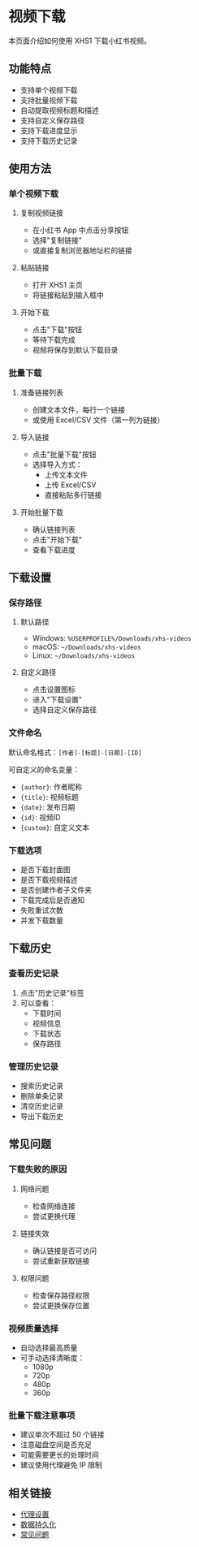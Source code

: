 # 视频下载

本页面介绍如何使用 XHS1 下载小红书视频。

## 功能特点

- 支持单个视频下载
- 支持批量视频下载
- 自动提取视频标题和描述
- 支持自定义保存路径
- 支持下载进度显示
- 支持下载历史记录

## 使用方法

### 单个视频下载

1. 复制视频链接
   - 在小红书 App 中点击分享按钮
   - 选择"复制链接"
   - 或直接复制浏览器地址栏的链接

2. 粘贴链接
   - 打开 XHS1 主页
   - 将链接粘贴到输入框中

3. 开始下载
   - 点击"下载"按钮
   - 等待下载完成
   - 视频将保存到默认下载目录

### 批量下载

1. 准备链接列表
   - 创建文本文件，每行一个链接
   - 或使用 Excel/CSV 文件（第一列为链接）

2. 导入链接
   - 点击"批量下载"按钮
   - 选择导入方式：
     - 上传文本文件
     - 上传 Excel/CSV
     - 直接粘贴多行链接

3. 开始批量下载
   - 确认链接列表
   - 点击"开始下载"
   - 查看下载进度

## 下载设置

### 保存路径

1. 默认路径
   - Windows: `%USERPROFILE%/Downloads/xhs-videos`
   - macOS: `~/Downloads/xhs-videos`
   - Linux: `~/Downloads/xhs-videos`

2. 自定义路径
   - 点击设置图标
   - 进入"下载设置"
   - 选择自定义保存路径

### 文件命名

默认命名格式：`[作者]-[标题]-[日期]-[ID]`

可自定义的命名变量：
- `{author}`: 作者昵称
- `{title}`: 视频标题
- `{date}`: 发布日期
- `{id}`: 视频ID
- `{custom}`: 自定义文本

### 下载选项

- 是否下载封面图
- 是否下载视频描述
- 是否创建作者子文件夹
- 下载完成后是否通知
- 失败重试次数
- 并发下载数量

## 下载历史

### 查看历史记录

1. 点击"历史记录"标签
2. 可以查看：
   - 下载时间
   - 视频信息
   - 下载状态
   - 保存路径

### 管理历史记录

- 搜索历史记录
- 删除单条记录
- 清空历史记录
- 导出下载历史

## 常见问题

### 下载失败的原因

1. 网络问题
   - 检查网络连接
   - 尝试更换代理

2. 链接失效
   - 确认链接是否可访问
   - 尝试重新获取链接

3. 权限问题
   - 检查保存路径权限
   - 尝试更换保存位置

### 视频质量选择

- 自动选择最高质量
- 可手动选择清晰度：
  - 1080p
  - 720p
  - 480p
  - 360p

### 批量下载注意事项

- 建议单次不超过 50 个链接
- 注意磁盘空间是否充足
- 可能需要更长的处理时间
- 建议使用代理避免 IP 限制

## 相关链接

- [代理设置](/guide/proxy-settings)
- [数据持久化](/guide/data-persistence)
- [常见问题](/guide/faq) 